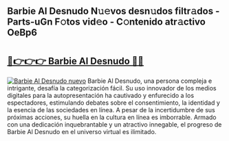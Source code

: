 ## Barbie Al Desnudo N𝚞𝚎vos desn𝚞dos filtr𝚊dos - Parts-uGn F𝚘tos vid𝚎o - C𝚘ntenido atr𝚊ctivo OeBp6

# <h2><a href="http://mb0o213.tromn.icu/?c=Barbie+Al+Desnudo">🔗👉👉👉 Barbie Al Desnudo 🔗🔗</a></h2>

[![Barbie Al Desnudo nuevo](https://i.imgur.com/pEAQMta.gif)](http://mb0o213.tromn.icu/?c=Barbie+Al+Desnudo)
Barbie Al Desnudo, una persona compleja e intrigante, desafía la categorización fácil. Su uso innovador de los medios digitales para la autopresentación ha cautivado y enfurecido a los espectadores, estimulando debates sobre el consentimiento, la identidad y la esencia de las sociedades en línea. A pesar de la incertidumbre de sus próximas acciones, su huella en la cultura en línea es imborrable. Armado con una dedicación inquebrantable y un atractivo innegable, el progreso de Barbie Al Desnudo en el universo virtual es ilimitado.

